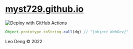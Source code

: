 # [myst729.github.io](https://myst729.github.io/)

[![Deploy with GitHub Actions](https://github.com/myst729/myst729.github.io/actions/workflows/jekyll.yml/badge.svg)](https://github.com/myst729/myst729.github.io/actions/workflows/jekyll.yml)

```js
Object.prototype.toString.call(dg) // "[object WebDev]"
```

Leo Deng &copy; 2022

<!--
sudo gem install bundler
sudo bundler install
bundle exec jekyll serve --livereload
-->
